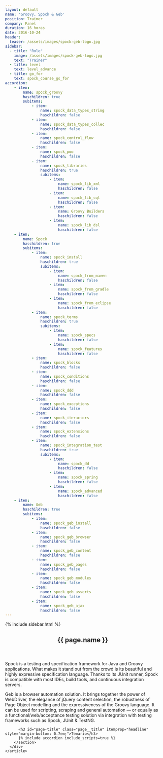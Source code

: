 ```yaml
---
layout: default
name: 'Groovy, Spock & Geb'
position: Trainer
company: Panel
duration: 16 horas
date: 2016-10-24
header: 
  teaser: /assets/images/spock-geb-logo.jpg
sidebar:
  - title: "Role"
    image: /assets/images/spock-geb-logo.jpg
    text: "Trainer"
  - title: level
    text: level_advance
  - title: go_for
    text: spock_course_go_for
accordion:
    - item:
        name: spock_groovy
        haschildren: true
        subitems:
            - item:
                name: spock_data_types_string
                haschildren: false
            - item:
                name: spock_data_types_collec
                haschildren: false
            - item:
                name: spock_control_flow
                haschildren: false
            - item:
                name: spock_poo
                haschildren: false
            - item:
                name: spock_libraries
                haschildren: true
                subitems:
                    - item:
                        name: spock_lib_xml
                        haschildren: false
                    - item:
                        name: spock_lib_sql
                        haschildren: false
                    - item:
                        name: Groovy Builders
                        haschildren: false
                    - item:
                        name: spock_lib_dsl
                        haschildren: false
    - item:
        name: Spock
        haschildren: true
        subitems:
            - item:
                name: spock_install
                haschildren: true
                subitems:
                    - item:
                        name: spock_from_maven
                        haschildren: false
                    - item:
                        name: spock_from_gradle
                        haschildren: false
                    - item:
                        name: spock_from_eclipse
                        haschildren: false
            - item:
                name: spock_terms
                haschildren: true
                subitems:
                    - item:
                        name: spock_specs
                        haschildren: false
                    - item:
                        name: spock_features
                        haschildren: false
            - item:
                name: spock_blocks
                haschildren: false
            - item:
                name: spock_conditions
                haschildren: false
            - item:
                name: spock_ddd
                haschildren: false
            - item:
                name: spock_exceptions
                haschildren: false
            - item:
                name: spock_iteractors
                haschildren: false
            - item:
                name: spock_extensions
                haschildren: false
            - item:
                name: spock_integration_test
                haschildren: true
                subitems:
                    - item:
                        name: spock_dd
                        haschildren: false
                    - item:
                        name: spock_spring
                        haschildren: false
                    - item:
                        name: spock_advanced
                        haschildren: false
    - item:
        name: Geb
        haschildren: true
        subitems:
            - item:
                name: spock_geb_install
                haschildren: false
            - item:
                name: spock_geb_browser
                haschildren: false
            - item:
                name: spock_geb_content
                haschildren: false
            - item:
                name: spock_geb_pages
                haschildren: false
            - item:
                name: spock_geb_modules
                haschildren: false
            - item:
                name: spock_geb_asserts
                haschildren: false
            - item:
                name: spock_geb_ajax
                haschildren: false
---
```


<div id="main" role="main">
    {% include sidebar.html %}
    <article class="page" itemscope itemtype="https://schema.org/CreativeWork">
      <meta itemprop="headline" content="{{ page.name }}"/>
      <meta itemprop="description" content="{{ page.header.description }}"/>
      <div class="page__inner-wrap">
        <header>
          <h1 id="page-title" class="page__title" itemprop="headline">{{ page.name }}</h1>
        </header>
        <section class="page__content" itemprop="text">
          <p>Spock is a testing and specification framework for Java and Groovy applications. What makes it stand out from the crowd is its beautiful and highly expressive specification language. Thanks to its JUnit runner, Spock is compatible with most IDEs, build tools, and continuous integration servers.</p>
          <p>Geb is a browser automation solution. It brings together the power of WebDriver, the elegance of jQuery content selection, the robustness of Page Object modelling and the expressiveness of the Groovy language. It can be used for scripting, scraping and general automation — or equally as a functional/web/acceptance testing solution via integration with testing frameworks such as Spock, JUnit & TestNG.</p>

          <h3 id="page-title" class="page__title" itemprop="headline" style="margin-bottom: 0.7em;">Temario</h3>     
          {% include accordion include_scripts=true %}
        </section>
      </div>
    </article>
</div>